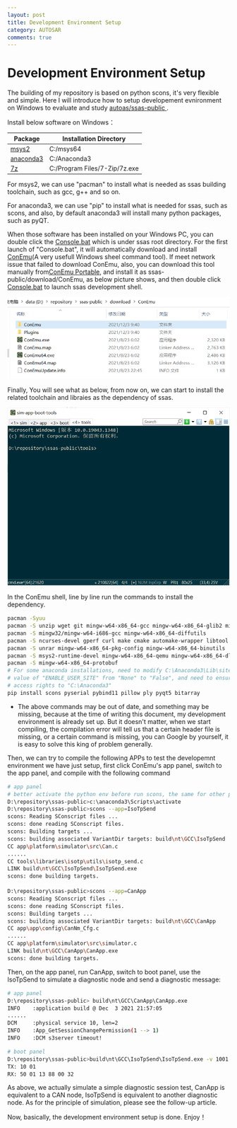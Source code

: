 ```yaml
---
layout: post
title: Development Environment Setup
category: AUTOSAR
comments: true
---
```


# Development Environment Setup


The building of my repository is based on python scons, it's very flexible and simple. Here I will introduce how to setup developement evnironment on Windows to evaluate and study [autoas/ssas-public ](https://github.com/autoas/ssas-public).

Install below software on Windows：


| Package                                  | Installation Directory |
| ---------------------------------------- | ----------- |
| [msys2]([MSYS2](https://www.msys2.org/)) | C:/msys64 |
| [anaconda3](https://www.anaconda.com/)   | C:/Anaconda3 |
|  [7z](https://sparanoid.com/lab/7z/)     | C:/Program Files/7-Zip/7z.exe |

For msys2, we can use "pacman" to install what is needed as ssas building toolchain, such as gcc, g++ and so on.

For anaconda3, we can use "pip" to install what is needed for ssas, such as scons, and also, by default anaconda3 will install many python packages, such as pyQT.

When those software has been installed on your Windows PC, you can double click the [Console.bat](https://github.com/autoas/ssas-public/blob/master/Console.bat) which is under ssas root directory. For the first launch of "Console.bat", it will automatically download and install [ConEmu](https://conemu.github.io/)(A very usefull Windows sheel command tool). If meet network issue that failed to download ConEmu, also, you can download this tool manually from[ConEmu Portable](https://www.fosshub.com/ConEmu.html), and install it as ssas-public/download/ConEmu, as below picture shows, and then double click [Console.bat](https://github.com/autoas/ssas-public/blob/master/Console.bat) to launch ssas development shell.

![ConEum Install](../images/conemu-install.png)

Finally, You will see what as below, from now on, we can start to install the related toolchain and libraies as the dependency of ssas.

![conemu-terminal](../images/conemu-terminal.png)

In the ConEmu shell, line by line run the commands to install the dependency.

```sh
pacman -Syuu
pacman -S unzip wget git mingw-w64-x86_64-gcc mingw-w64-x86_64-glib2 mingw-w64-x86_64-gtk3
pacman -S mingw32/mingw-w64-i686-gcc mingw-w64-x86_64-diffutils
pacman -S ncurses-devel gperf curl make cmake automake-wrapper libtool
pacman -S unrar mingw-w64-x86_64-pkg-config mingw-w64-x86_64-binutils
pacman -S msys2-runtime-devel mingw-w64-x86_64-qemu mingw-w64-x86_64-dlfcn
pacman -S mingw-w64-x86_64-protobuf
# For some anaconda installations, need to modify C:\Anaconda3\Lib\site.py to change the
# value of "ENABLE_USER_SITE" from "None" to "False", and need to ensure the user has full
# access rights to "C:\Anaconda3"
pip install scons pyserial pybind11 pillow ply pyqt5 bitarray
```

* The above commands may be out of date, and something may be missing, because at the time of writing this document, my development environment is already set up. But it doesn't matter, when we start compiling, the compilation error will tell us that a certain header file is missing, or a certain command is missing, you can Google by yourself, it is easy to solve this king of problem generally.

Then, we can try to compile the following APPs to test the developemnt environment we have just setup, first click ConEmu's app panel, switch to the app panel, and compile with the following command

```sh
# app panel
# better activate the python env before run scons, the same for other panels
D:\repository\ssas-public>c:\anaconda3\Scripts\activate
D:\repository\ssas-public>scons --app=IsoTpSend
scons: Reading SConscript files ...
scons: done reading SConscript files.
scons: Building targets ...
scons: building associated VariantDir targets: build\nt\GCC\IsoTpSend
CC app\platform\simulator\src\Can.c
......
CC tools\libraries\isotp\utils\isotp_send.c
LINK build\nt\GCC\IsoTpSend\IsoTpSend.exe
scons: done building targets.

D:\repository\ssas-public>scons --app=CanApp
scons: Reading SConscript files ...
scons: done reading SConscript files.
scons: Building targets ...
scons: building associated VariantDir targets: build\nt\GCC\CanApp
CC app\app\config\CanNm_Cfg.c
......
CC app\platform\simulator\src\simulator.c
LINK build\nt\GCC\CanApp\CanApp.exe
scons: done building targets.
```

Then, on the app panel, run CanApp, switch to boot panel, use the IsoTpSend to simulate a diagnostic node and send a diagnostic message:

```sh
# app panel
D:\repository\ssas-public> build\nt\GCC\CanApp\CanApp.exe
INFO    :application build @ Dec  3 2021 21:57:05
......
DCM     :physical service 10, len=2
INFO    :App_GetSessionChangePermission(1 --> 1)
INFO    :DCM s3server timeout!
```
```sh
# boot panel
D:\repository\ssas-public>build\nt\GCC\IsoTpSend\IsoTpSend.exe -v 1001
TX: 10 01
RX: 50 01 13 88 00 32
```

As above, we actually simulate a simple diagnostic session test, CanApp is equivalent to a CAN node, IsoTpSend is equivalent to another diagnostic node. As for the principle of simulation, please see the follow-up article.

Now, basically, the development environment setup is done. Enjoy！
